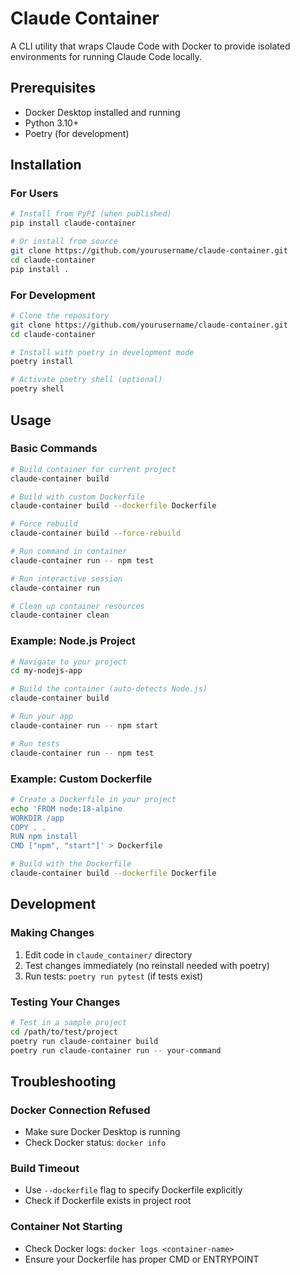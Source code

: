 # Claude Container

A CLI utility that wraps Claude Code with Docker to provide isolated environments for running Claude Code locally.

## Prerequisites

- Docker Desktop installed and running
- Python 3.10+
- Poetry (for development)

## Installation

### For Users
```bash
# Install from PyPI (when published)
pip install claude-container

# Or install from source
git clone https://github.com/yourusername/claude-container.git
cd claude-container
pip install .
```

### For Development
```bash
# Clone the repository
git clone https://github.com/yourusername/claude-container.git
cd claude-container

# Install with poetry in development mode
poetry install

# Activate poetry shell (optional)
poetry shell
```

## Usage

### Basic Commands

```bash
# Build container for current project
claude-container build

# Build with custom Dockerfile
claude-container build --dockerfile Dockerfile

# Force rebuild
claude-container build --force-rebuild

# Run command in container
claude-container run -- npm test

# Run interactive session
claude-container run

# Clean up container resources
claude-container clean
```

### Example: Node.js Project

```bash
# Navigate to your project
cd my-nodejs-app

# Build the container (auto-detects Node.js)
claude-container build

# Run your app
claude-container run -- npm start

# Run tests
claude-container run -- npm test
```

### Example: Custom Dockerfile

```bash
# Create a Dockerfile in your project
echo 'FROM node:18-alpine
WORKDIR /app
COPY . .
RUN npm install
CMD ["npm", "start"]' > Dockerfile

# Build with the Dockerfile
claude-container build --dockerfile Dockerfile
```

## Development

### Making Changes

1. Edit code in `claude_container/` directory
2. Test changes immediately (no reinstall needed with poetry)
3. Run tests: `poetry run pytest` (if tests exist)

### Testing Your Changes

```bash
# Test in a sample project
cd /path/to/test/project
poetry run claude-container build
poetry run claude-container run -- your-command
```

## Troubleshooting

### Docker Connection Refused
- Make sure Docker Desktop is running
- Check Docker status: `docker info`

### Build Timeout
- Use `--dockerfile` flag to specify Dockerfile explicitly
- Check if Dockerfile exists in project root

### Container Not Starting
- Check Docker logs: `docker logs <container-name>`
- Ensure your Dockerfile has proper CMD or ENTRYPOINT